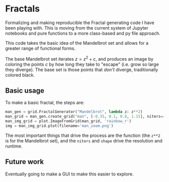 # Fractals

Formalizing and making reproducible the Fractal generating code I have been playing with. This is moving from the current system of Jupyter notebooks and pure functions to a more class-based and py file approach.

This code takes the basic idea of the Mandelbrot set and allows for a greater range of functional forms.

The base Mandelbrot set iterates $z = z^2  + c$, and produces an image by coloring the points $c$ by how long they take to "escape" (i.e. grow so large they diverge). The base set is those points that _don't_ diverge, traditionally colored black.

## Basic usage
To make a basic fractal, the steps are:

```python
man_gen = grid.FractalGenerator("Mandelbrot", lambda z: z**2)
man_grid = man_gen.create_grid("man", [-0.35, 0.1, 0.8, 1.15], niters=400, shape=(500,500))
man_img_grid = plot.ImageFromGrid(man_grid, 'rainbow_r')
img = man_img_grid.plot(filename='man_zoom.png')
```

The most important things that drive the process are the function (the `z**2` is for the Mandelbrot set), and the `niters` and `shape` drive the resolution and runtime.

## Future work
Eventually going to make a GUI to make this easier to explore.